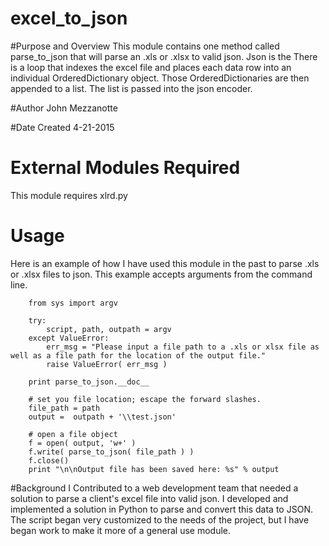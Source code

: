 # excel_to_json

#Purpose and Overview
This module contains one method called parse_to_json that will parse an .xls or .xlsx to valid json. Json is the 
There is a loop that indexes the excel file and places each data row into an individual OrderedDictionary object. 
Those OrderedDictionaries are then appended to a list. The list is passed into the json encoder.

#Author 
John Mezzanotte

#Date Created
4-21-2015 

# External Modules Required
This module requires xlrd.py 

# Usage 
Here is an example of how I have used this module in the past to parse .xls or .xlsx files to json. This example accepts 
arguments from the command line. 
```
    from sys import argv

    try:
        script, path, outpath = argv
    except ValueError:
        err_msg = "Please input a file path to a .xls or xlsx file as well as a file path for the location of the output file." 
        raise ValueError( err_msg )

    print parse_to_json.__doc__
    
    # set you file location; escape the forward slashes.
    file_path = path
    output =  outpath + '\\test.json'

    # open a file object
    f = open( output, 'w+' )
    f.write( parse_to_json( file_path ) )
    f.close()
    print "\n\nOutput file has been saved here: %s" % output
  ```

#Background 
I Contributed to a web development team that needed a solution to parse a client's excel file into valid json. 
I developed and implemented a solution in Python to parse and convert this data to JSON. The script began very customized 
to the needs of the project, but I have began work to make it more of a general use module. 
